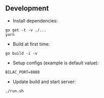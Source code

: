 ## Development

+ Install dependencies:

```
go get -t -v ./...
yarn
```

+ Build at first time:

```
go build -i -v
```

+ Setup configs (example is default value):

```
BILAC_PORT=8080
```

+ Update build and start server:

```
./run.sh
```
